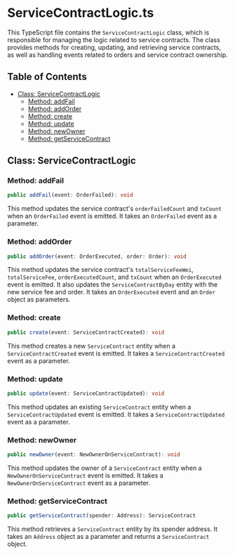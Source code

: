 # ServiceContractLogic.ts

This TypeScript file contains the `ServiceContractLogic` class, which is responsible for managing the logic related to service contracts. The class provides methods for creating, updating, and retrieving service contracts, as well as handling events related to orders and service contract ownership.

## Table of Contents

- [Class: ServiceContractLogic](#class-servicecontractlogic)
  - [Method: addFail](#method-addfail)
  - [Method: addOrder](#method-addorder)
  - [Method: create](#method-create)
  - [Method: update](#method-update)
  - [Method: newOwner](#method-newowner)
  - [Method: getServiceContract](#method-getservicecontract)

## Class: ServiceContractLogic

### Method: addFail

```typescript
public addFail(event: OrderFailed): void
```

This method updates the service contract's `orderFailedCount` and `txCount` when an `OrderFailed` event is emitted. It takes an `OrderFailed` event as a parameter.

### Method: addOrder

```typescript
public addOrder(event: OrderExecuted, order: Order): void
```

This method updates the service contract's `totalServiceFeeWei`, `totalServiceFee`, `orderExecutedCount`, and `txCount` when an `OrderExecuted` event is emitted. It also updates the `ServiceContractByDay` entity with the new service fee and order. It takes an `OrderExecuted` event and an `Order` object as parameters.

### Method: create

```typescript
public create(event: ServiceContractCreated): void
```

This method creates a new `ServiceContract` entity when a `ServiceContractCreated` event is emitted. It takes a `ServiceContractCreated` event as a parameter.

### Method: update

```typescript
public update(event: ServiceContractUpdated): void
```

This method updates an existing `ServiceContract` entity when a `ServiceContractUpdated` event is emitted. It takes a `ServiceContractUpdated` event as a parameter.

### Method: newOwner

```typescript
public newOwner(event: NewOwnerOnServiceContract): void
```

This method updates the owner of a `ServiceContract` entity when a `NewOwnerOnServiceContract` event is emitted. It takes a `NewOwnerOnServiceContract` event as a parameter.

### Method: getServiceContract

```typescript
public getServiceContract(spender: Address): ServiceContract
```

This method retrieves a `ServiceContract` entity by its spender address. It takes an `Address` object as a parameter and returns a `ServiceContract` object.